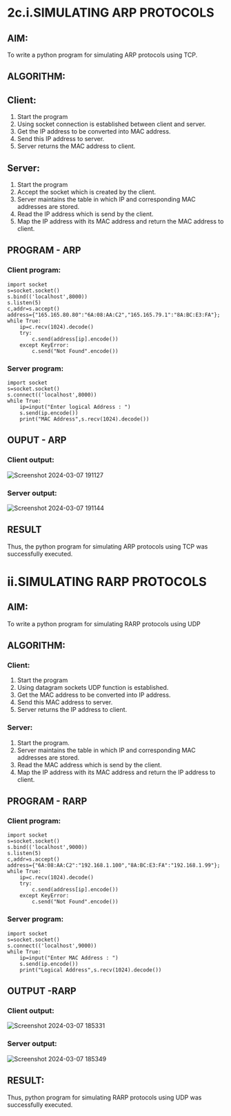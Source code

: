 # 2c.i.SIMULATING ARP PROTOCOLS
## AIM:
To write a python program for simulating ARP protocols using TCP.
## ALGORITHM:
## Client:
1. Start the program
2. Using socket connection is established between client and server.
3. Get the IP address to be converted into MAC address.
4. Send this IP address to server.
5. Server returns the MAC address to client.
## Server:
1. Start the program
2. Accept the socket which is created by the client.
3. Server maintains the table in which IP and corresponding MAC addresses are
stored.
4. Read the IP address which is send by the client.
5. Map the IP address with its MAC address and return the MAC address to client.

## PROGRAM - ARP
### Client program:
```
import socket
s=socket.socket()
s.bind(('localhost',8000))
s.listen(5)
c,addr=s.accept()
address={"165.165.80.80":"6A:08:AA:C2","165.165.79.1":"8A:BC:E3:FA"};
while True:
    ip=c.recv(1024).decode()
    try:
        c.send(address[ip].encode())
    except KeyError:
        c.send("Not Found".encode())
```
### Server program:
```
import socket
s=socket.socket()
s.connect(('localhost',8000))
while True:
    ip=input("Enter logical Address : ")
    s.send(ip.encode())
    print("MAC Address",s.recv(1024).decode())
```
## OUPUT - ARP
### Client output:
![Screenshot 2024-03-07 191127](https://github.com/HEMAKESHG/2c.ARP_RARP_PROTOCOLS/assets/144870552/d379cc64-4bbe-4885-a458-71cfa26799ce)

### Server output:
![Screenshot 2024-03-07 191144](https://github.com/HEMAKESHG/2c.ARP_RARP_PROTOCOLS/assets/144870552/ebe97570-656f-42a8-8518-dc261b039ef2)

## RESULT
Thus, the python program for simulating ARP protocols using TCP was successfully executed.

# ii.SIMULATING RARP PROTOCOLS
## AIM:
To write a python program for simulating RARP protocols using UDP
## ALGORITHM:
### Client:
1. Start the program
2. Using datagram sockets UDP function is established.
3. Get the MAC address to be converted into IP address.
4. Send this MAC address to server.
5. Server returns the IP address to client.
### Server:
1. Start the program.
2. Server maintains the table in which IP and corresponding MAC addresses are stored.
3. Read the MAC address which is send by the client.
4. Map the IP address with its MAC address and return the IP address to client. 
## PROGRAM - RARP
### Client program:
```
import socket
s=socket.socket()
s.bind(('localhost',9000))
s.listen(5)
c,addr=s.accept()
address={"6A:08:AA:C2":"192.168.1.100","8A:BC:E3:FA":"192.168.1.99"};
while True:
    ip=c.recv(1024).decode()
    try:
        c.send(address[ip].encode())
    except KeyError:
        c.send("Not Found".encode())
```
### Server program:
```
import socket
s=socket.socket()
s.connect(('localhost',9000))
while True:
    ip=input("Enter MAC Address : ")
    s.send(ip.encode())
    print("Logical Address",s.recv(1024).decode())
```
## OUTPUT -RARP
### Client output:
![Screenshot 2024-03-07 185331](https://github.com/HEMAKESHG/2c.ARP_RARP_PROTOCOLS/assets/144870552/8b8750ac-5ffd-4e5d-83cb-2c6766f40ee3)

### Server output:
![Screenshot 2024-03-07 185349](https://github.com/HEMAKESHG/2c.ARP_RARP_PROTOCOLS/assets/144870552/635bc36f-f75f-454f-815a-22360f679278)

## RESULT:
Thus, python program for simulating RARP protocols using UDP was successfully executed.
